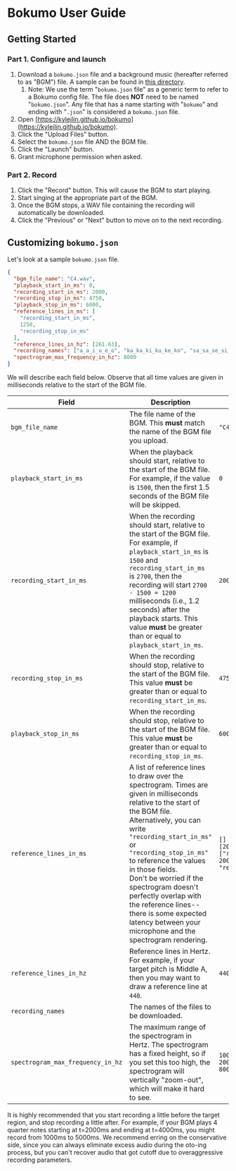 # Bokumo User Guide

## Getting Started

### Part 1. Configure and launch

1. Download a `bokumo.json` file and a background music (hereafter referred to as "BGM") file. A sample can be found in [this directory](../samples/c2_120bpm).
   1. Note: We use the term "`bokumo.json` file" as a generic term to refer to a Bokumo config file. The file does **NOT** need to be named "`bokumo.json`". Any file that has a name starting with "`bokumo`" and ending with "`.json`" is considered a `bokumo.json` file.
2. Open [https://kylejlin.github.io/bokumo](https://kylejlin.github.io/bokumo).
3. Click the "Upload Files" button.
4. Select the `bokumo.json` file AND the BGM file.
5. Click the "Launch" button.
6. Grant microphone permission when asked.

### Part 2. Record

1. Click the "Record" button. This will cause the BGM to start playing.
2. Start singing at the appropriate part of the BGM.
3. Once the BGM stops, a WAV file containing the recording will automatically be downloaded.
4. Click the "Previous" or "Next" button to move on to the next recording.

## Customizing `bokumo.json`

Let's look at a sample `bokumo.json` file.

```json
{
  "bgm_file_name": "C4.wav",
  "playback_start_in_ms": 0,
  "recording_start_in_ms": 2000,
  "recording_stop_in_ms": 4750,
  "playback_stop_in_ms": 6000,
  "reference_lines_in_ms": [
    "recording_start_in_ms",
    1250,
    "recording_stop_in_ms"
  ],
  "reference_lines_in_hz": [261.63],
  "recording_names": ["a_a_i_u_e_o", "ka_ka_ki_ku_ke_ko", "sa_sa_se_si_su_so"],
  "spectrogram_max_frequency_in_hz": 8000
}
```

We will describe each field below. Observe that all time values are given in
milliseconds relative to the start of the BGM file.

| Field                             | Description                                                                                                                                                                                                                                                                                                                                                                                                                                   | Examples                                                                          |
| --------------------------------- | --------------------------------------------------------------------------------------------------------------------------------------------------------------------------------------------------------------------------------------------------------------------------------------------------------------------------------------------------------------------------------------------------------------------------------------------- | --------------------------------------------------------------------------------- |
| `bgm_file_name`                   | The file name of the BGM. This **must** match the name of the BGM file you upload.                                                                                                                                                                                                                                                                                                                                                            | `"C4.wav"`                                                                        |
| `playback_start_in_ms`            | When the playback should start, relative to the start of the BGM file. For example, if the value is `1500`, then the first 1.5 seconds of the BGM file will be skipped.                                                                                                                                                                                                                                                                       | `0`                                                                               |
| `recording_start_in_ms`           | When the recording should start, relative to the start of the BGM file. For example, if `playback_start_in_ms` is `1500` and `recording_start_in_ms` is `2700`, then the recording will start `2700 - 1500 = 1200` milliseconds (i.e., 1.2 seconds) after the playback starts. This value **must** be greater than or equal to `playback_start_in_ms`.                                                                                        | `2000`                                                                            |
| `recording_stop_in_ms`            | When the recording should stop, relative to the start of the BGM file. This value **must** be greater than or equal to `recording_start_in_ms`.                                                                                                                                                                                                                                                                                               | `4750`                                                                            |
| `playback_stop_in_ms`             | When the recording should stop, relative to the start of the BGM file. This value **must** be greater than or equal to `recording_stop_in_ms`.                                                                                                                                                                                                                                                                                                | `6000`                                                                            |
| `reference_lines_in_ms`           | A list of reference lines to draw over the spectrogram. Times are given in milliseconds relative to the start of the BGM file. Alternatively, you can write `"recording_start_in_ms"` or `"recording_stop_in_ms"` to reference the values in those fields. <br> Don't be worried if the spectrogram doesn't perfectly overlap with the reference lines--there is some expected latency between your microphone and the spectrogram rendering. | `[]` <br> `[2000]` <br> `["recording_start_in_ms", 2000, "recording_stop_in_ms"]` |
| `reference_lines_in_hz`           | Reference lines in Hertz. For example, if your target pitch is Middle A, then you may want to draw a reference line at `440`.                                                                                                                                                                                                                                                                                                                 | `440`                                                                             |
| `recording_names`                 | The names of the files to be downloaded.                                                                                                                                                                                                                                                                                                                                                                                                      |
| `spectrogram_max_frequency_in_hz` | The maximum range of the spectrogram in Hertz. The spectrogram has a fixed height, so if you set this too high, the spectrogram will vertically "zoom-out", which will make it hard to see.                                                                                                                                                                                                                                                   | `1000` <br> `2000` <br> `8000`                                                    |

It is highly recommended that you start recording a little before the target region, and stop recording a little after.
For example, if your BGM plays 4 quarter notes starting at t=2000ms and ending at t=4000ms, you might record from 1000ms to 5000ms.
We recommend erring on the conservative side, since you can always eliminate
excess audio during the oto-ing process, but you can't recover audio that got cutoff due to overaggressive recording parameters.
